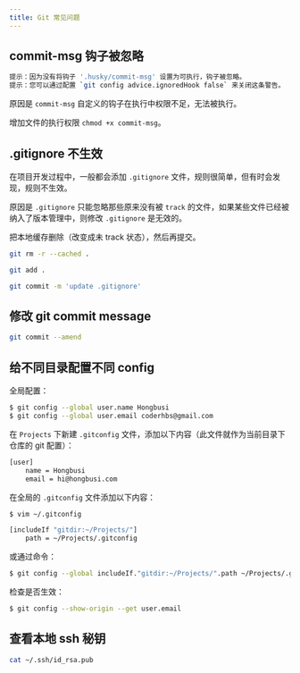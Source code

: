 ```yaml
---
title: Git 常见问题
---
```


## commit-msg 钩子被忽略

``` bash
提示：因为没有将钩子 '.husky/commit-msg' 设置为可执行，钩子被忽略。
提示：您可以通过配置 `git config advice.ignoredHook false` 来关闭这条警告。
```

原因是 `commit-msg` 自定义的钩子在执行中权限不足，无法被执行。

增加文件的执行权限 `chmod +x commit-msg`。

## .gitignore 不生效

在项目开发过程中，一般都会添加 `.gitignore` 文件，规则很简单，但有时会发现，规则不生效。

原因是 `.gitignore` 只能忽略那些原来没有被 `track` 的文件，如果某些文件已经被纳入了版本管理中，则修改 `.gitignore` 是无效的。

把本地缓存删除（改变成未 track 状态），然后再提交。

``` bash
git rm -r --cached .

git add .

git commit -m 'update .gitignore'
```

## 修改 git commit message

``` bash
git commit --amend
```

## 给不同目录配置不同 config

全局配置：

``` bash
$ git config --global user.name Hongbusi
$ git config --global user.email coderhbs@gmail.com
```

在 `Projects` 下新建 `.gitconfig` 文件，添加以下内容（此文件就作为当前目录下仓库的 git 配置）：

``` bash
[user]
    name = Hongbusi
    email = hi@hongbusi.com
```

在全局的 `.gitconfig` 文件添加以下内容：

``` bash
$ vim ~/.gitconfig

[includeIf "gitdir:~/Projects/"]
    path = ~/Projects/.gitconfig
```

或通过命令：

``` bash
$ git config --global includeIf."gitdir:~/Projects/".path ~/Projects/.gitconfig
```

检查是否生效：

``` bash
$ git config --show-origin --get user.email
```

## 查看本地 ssh 秘钥

``` bash
cat ~/.ssh/id_rsa.pub
```
